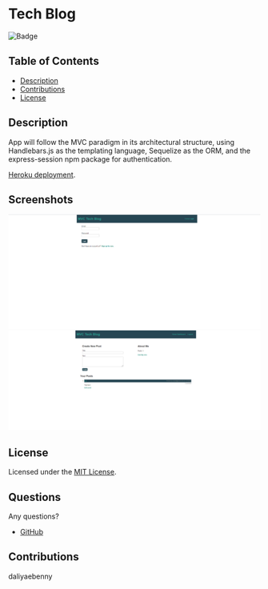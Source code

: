 # Tech Blog

![Badge](https://img.shields.io/badge/License-MIT-orange)

## Table of Contents
- [Description](#description)
- [Contributions](#contributions)
- [License](#license)

## Description
App will follow the MVC paradigm in its architectural structure, using Handlebars.js as the templating language, Sequelize as the ORM, and the express-session npm package for authentication.
   

[Heroku deployment]().

## Screenshots
![Login](./assets/images/login.png)
![Tech-Blog](./assets/images/techblog.png)

## License 
Licensed under the [MIT License](https://choosealicense.com/licenses/mit/).

## Questions
Any questions?
* [GitHub](https://github.com/daliyaebenny)


## Contributions
daliyaebenny
